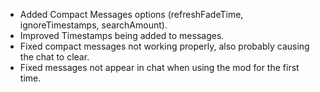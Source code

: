 - Added Compact Messages options (refreshFadeTime, ignoreTimestamps, searchAmount).
- Improved Timestamps being added to messages.
- Fixed compact messages not working properly, also probably causing the chat to clear. 
- Fixed messages not appear in chat when using the mod for the first time.